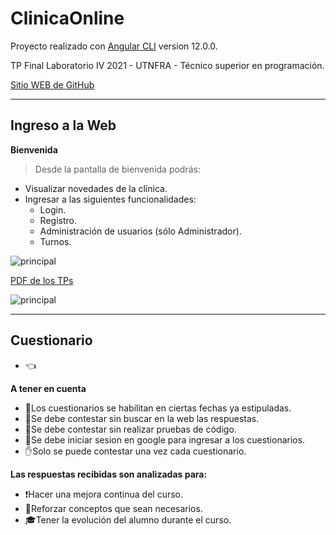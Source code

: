 # ClinicaOnline

Proyecto realizado con [Angular CLI](https://github.com/angular/angular-cli) version 12.0.0.

TP Final Laboratorio IV 2021 - UTNFRA - Técnico superior en programación.

[Sitio WEB de GitHub](https://github.com/AndresWuthrich/clinicaonlineadw)


-----
## Ingreso a la Web 


**Bienvenida**
<!-- >Desde la pantalla de bienvenida podrás: -->
>Desde la pantalla de bienvenida podrás:
* Visualizar novedades de la clínica.
* Ingresar a las siguientes funcionalidades:
    * Login.
    * Registro.
    * Administración de usuarios (sólo Administrador).
    * Turnos.

![principal](http://octaviovillegas.github.io/CursoIngresoJS/img/principal.gif)

[PDF de los TPs](http://octaviovillegas.github.io/CursoIngresoJS/Guia%20de%20TPs%20curso%20de%20ingreso.pdf)

![principal](http://octaviovillegas.github.io/CursoIngresoJS/img/cjsentreadasalida.png)

-----
## Cuestionario 
* :point_left:

**A tener en cuenta**
* :date:Los cuestionarios se habilitan en ciertas fechas ya estipuladas.
* :no_entry_sign:Se debe contestar sin buscar en la web las respuestas.
* :no_entry_sign:Se debe contestar sin realizar pruebas de código.
* :passport_control:Se debe iniciar sesion en google para ingresar a los cuestionarios.
* :hand:Solo se puede contestar una vez cada cuestionario.

**Las respuestas recibidas  son analizadas para:**
* :exclamation:Hacer una mejora continua del curso.
* :muscle:Reforzar conceptos que sean necesarios.
* :mortar_board:Tener la evolución del alumno durante el curso.
